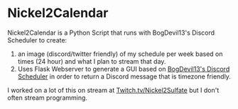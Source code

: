 # Nickel2Calendar

Nickel2Calendar is a Python Script that runs with BogDevil13's Discord Scheduler to create:

1. an image (discord/twitter friendly) of my schedule per week based on times (24 hour) and what I plan to stream that day.
2. Uses Flask Webserver to generate a GUI based on [BogDevil13's Discord Scheduler](https://discord-schedule-generator.netlify.app/) in order to return a Discord message that is timezone friendly.

I worked on a lot of this on stream at [Twitch.tv/Nickel2Sulfate](https://twitch.tv/Nickel2Sulfate) but I don't often stream programming. 
